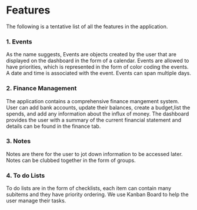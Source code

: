 # Features
The following is a tentative list of all the features in the application.

### 1. Events
As the name suggests, Events are objects created by the user that are displayed on the dashboard in the form of a calendar. Events are allowed to have priorities, which is represented in the form of color coding the events. A date and time is associated with the event. Events can span multiple days.

### 2. Finance Management
The application contains a comprehensive finance mangement system. User can add bank accounts, update their balances, create a budget,list the spends, and add any information about the influx of money. The dashboard provides the user with a summary of the current financial statement and details can be found in the finance tab.

### 3. Notes
Notes are there for the user to jot down information to be accessed later. Notes can be clubbed together in the form of groups.

### 4. To do Lists
To do lists are in the form of checklists, each item can contain many subitems and they have priority ordering. We use Kanban Board to help the user manage their tasks.
